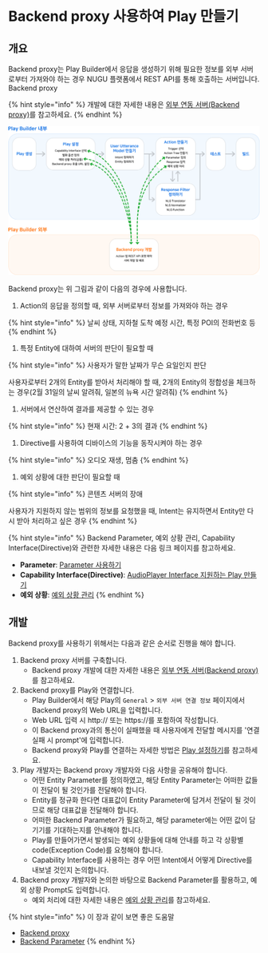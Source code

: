 # Backend proxy 사용하여 Play 만들기

## 개요

Backend proxy는 Play Builder에서 응답을 생성하기 위해 필요한 정보를 외부 서버로부터 가져와야 하는 경우 NUGU 플랫폼에서 REST API를 통해 호출하는 서버입니다. Backend proxy

{% hint style="info" %}
개발에 대한 자세한 내용은 [외부 연동 서버\(Backend proxy\)](use-backend-proxy/)를 참고하세요.
{% endhint %}

![](../.gitbook/assets/ch3_326_01.png)

Backend proxy는 위 그림과 같이 다음의 경우에 사용합니다.

1. Action의 응답을 정의할 때, 외부 서버로부터 정보를 가져와야 하는 경우

{% hint style="info" %}
날씨 상태, 지하철 도착 예정 시간, 특정 POI의 전화번호 등
{% endhint %}

1. 특정 Entity에 대하여 서버의 판단이 필요할 때

{% hint style="info" %}
사용자가 말한 날짜가 무슨 요일인지 판단

사용자로부터 2개의 Entity를 받아서 처리해야 할 때, 2개의 Entity의 정합성을 체크하는 경우\(2월 31일의 날씨 알려줘, 일본의 뉴욕 시간 알려줘\)
{% endhint %}

1. 서버에서 연산하여 결과를 제공할 수 있는 경우

{% hint style="info" %}
현재 시간: 2 + 3의 결과
{% endhint %}

1. Directive를 사용하여 디바이스의 기능을 동작시켜야 하는 경우

{% hint style="info" %}
오디오 재생, 멈춤
{% endhint %}

1. 예외 상황에 대한 판단이 필요할 때

{% hint style="info" %}
콘텐츠 서버의 장애

사용자가 지원하지 않는 범위의 정보를 요청했을 때, Intent는 유지하면서 Entity만 다시 받아 처리하고 싶은 경우
{% endhint %}

{% hint style="info" %}
Backend Parameter, 예외 상황 관리, Capability Interface\(Directive\)와 관련한 자세한 내용은 다음 링크 페이지를 참고하세요.

* **Parameter**: [Parameter 사용하기](define-an-action/use-parameters/)
* **Capability Interface\(Directive\)**: [AudioPlayer Interface 지원하는 Play 만들기](create-a-play-with-audioplayer/)
* **예외 상황**: [예외 상황 관리](define-an-action/manage-exceptions.md)
{% endhint %}

## 개발

Backend proxy를 사용하기 위해서는 다음과 같은 순서로 진행을 해야 합니다.

1. Backend proxy 서버를 구축합니다.
   * Backend proxy 개발에 대한 자세한 내용은 [외부 연동 서버\(Backend proxy\)](use-backend-proxy/)를 참고하세요.
2. Backend proxy를 Play와 연결합니다.
   * Play Builder에서 해당 Play의 `General` &gt; `외부 서버 연결 정보` 페이지에서 Backend proxy의 Web URL을 입력합니다.
   * Web URL 입력 시 http:// 또는 https://를 포함하여 작성합니다.
   * 이 Backend proxy과의 통신이 실패했을 때 사용자에게 전달할 메시지를 '연결 실패 시 prompt'에 입력합니다.
   * Backend proxy와 Play를 연결하는 자세한 방법은 [Play 설정하기](customize-a-play.md)를 참고하세요.
3. Play 개발자는 Backend proxy 개발자와 다음 사항을 공유해야 합니다.
   * 어떤 Entity Parameter를 정의하였고, 해당 Entity Parameter는 어떠한 값들이 전달이 될 것인가를 전달해야 합니다.
   * Entity를 정규화 한다면 대표값이 Entity Parameter에 담겨서 전달이 될 것이므로 해당 대표값을 전달해야 합니다. 
   * 어떠한 Backend Parameter가 필요하고, 해당 parameter에는 어떤 값이 담기기를 기대하는지를 안내해야 합니다. 
   * Play를 만들어가면서 발생되는 예외 상황들에 대해 안내를 하고 각 상황별 code\(Exception Code\)를 요청해야 합니다. 
   * Capability Interface를 사용하는 경우 어떤 Intent에서 어떻게 Directive를 내보낼 것인지 논의합니다. 
4. Backend proxy 개발자와 논의한 바탕으로 Backend Parameter를 활용하고, 예외 상황 Prompt도 입력합니다.
   * 예외 처리에 대한 자세한 내용은 [예외  상황 관리](define-an-action/manage-exceptions.md)를 참고하세요.

{% hint style="info" %}
이 장과 같이 보면 좋은 도움말

* [Backend proxy](use-backend-proxy/)
* [Backend Parameter](define-an-action/use-parameters/)
{% endhint %}

